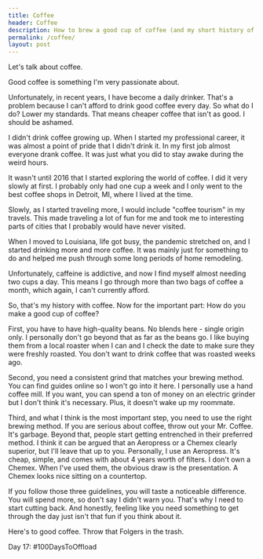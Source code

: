 ```yaml
---
title: Coffee
header: Coffee
description: How to brew a good cup of coffee (and my short history of coffee drinking)
permalink: /coffee/
layout: post
---
```


Let's talk about coffee.

Good coffee is something I'm very passionate about.

Unfortunately, in recent years, I have become a daily drinker. That's a problem because I can't afford to drink good coffee every day. So what do I do? Lower my standards. That means cheaper coffee that isn't as good. I should be ashamed.

I didn't drink coffee growing up. When I started my professional career, it was almost a point of pride that I didn't drink it. In my first job almost everyone drank coffee. It was just what you did to stay awake during the weird hours.

It wasn't until 2016 that I started exploring the world of coffee. I did it very slowly at first. I probably only had one cup a week and I only went to the best coffee shops in Detroit, MI, where I lived at the time.

Slowly, as I started traveling more, I would include "coffee tourism" in my travels. This made traveling a lot of fun for me and took me to interesting parts of cities that I probably would have never visited.

When I moved to Louisiana, life got busy, the pandemic stretched on, and I started drinking more and more coffee. It was mainly just for something to do and helped me push through some long periods of home remodeling.

Unfortunately, caffeine is addictive, and now I find myself almost needing two cups a day. This means I go through more than two bags of coffee a month, which again, I can't currently afford.

So, that's my history with coffee. Now for the important part: How do you make a good cup of coffee?

First, you have to have high-quality beans. No blends here - single origin only. I personally don't go beyond that as far as the beans go. I like buying them from a local roaster when I can and I check the date to make sure they were freshly roasted. You don't want to drink coffee that was roasted weeks ago.

Second, you need a consistent grind that matches your brewing method. You can find guides online so I won't go into it here. I personally use a hand coffee mill. If you want, you can spend a ton of money on an electric grinder but I don't think it's necessary. Plus, it doesn't wake up my roommate.

Third, and what I think is the most important step, you need to use the right brewing method. If you are serious about coffee, throw out your Mr. Coffee. It's garbage. Beyond that, people start getting entrenched in their preferred method. I think it can be argued that an Aeropress or a Chemex clearly superior, but I'll leave that up to you. Personally, I use an Aeropress. It's cheap, simple, and comes with about 4 years worth of filters. I don't own a Chemex. When I've used them, the obvious draw is the presentation. A Chemex looks nice sitting on a countertop.

If you follow those three guidelines, you will taste a noticeable difference. You will spend more, so don't say I didn't warn you. That's why I need to start cutting back. And honestly, feeling like you need something to get through the day just isn't that fun if you think about it.

Here's to good coffee. Throw that Folgers in the trash.


Day 17: #100DaysToOffload
